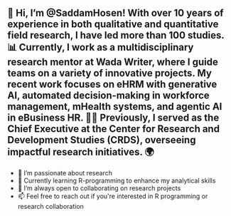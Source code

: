 👋 Hi, I’m @SaddamHosen!
With over 10 years of experience in both qualitative and quantitative field research, I have led more than 100 studies. 📊 Currently, I work as a multidisciplinary research mentor at Wada Writer, where I guide teams on a variety of innovative projects. My recent work focuses on eHRM with generative AI, automated decision-making in workforce management, mHealth systems, and agentic AI in eBusiness HR. 🤖💼
Previously, I served as the Chief Executive at the Center for Research and Development Studies (CRDS), overseeing impactful research initiatives. 🌍
-
- 👀 I’m passionate about research
- 🌱 Currently learning R-programming to enhance my analytical skills
- 💞️ I’m always open to collaborating on research projects
- 📫 Feel free to reach out if you're interested in R programming or research collaboration


<!---
saddam Hosen is a ✨ special ✨ repository because its `README.md` (this file) appears on your GitHub profile.
You can click the Preview link to take a look at your changes.
--->
